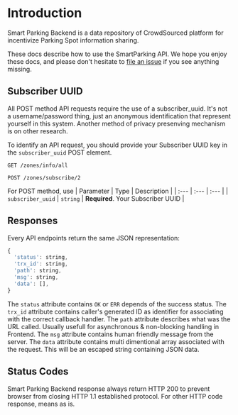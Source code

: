 # Introduction

Smart Parking Backend is a data repository of CrowdSourced platform for incentivize Parking Spot information sharing.

These docs describe how to use the SmartParking API. We hope you enjoy these docs, and please don't hesitate to [file an issue](https://gitlab.anu.edu.au/u1063268/smart-parking-backend/issues) if you see anything missing.

## Subscriber UUID

All POST method API requests require the use of a subscriber_uuid. It's not a username/password thing, just an anonymous identification that represent yourself in this system. Another method of privacy presenving mechanism is on other research.

To identify an API request, you should provide your Subscriber UUID key in the `subscriber_uuid` POST element.


```http
GET /zones/info/all

POST /zones/subscribe/2
```

For POST method, use 
| Parameter | Type | Description |
| :--- | :--- | :--- |
| `subscriber_uuid` | `string` | **Required**. Your Subscriber UUID |

## Responses

Every API endpoints return the same JSON representation:

```javascript
{
  'status': string, 
  'trx_id': string,
  'path': string, 
  'msg': string, 
  'data': [], 
}
```

The `status` attribute contains `OK` or `ERR` depends of the success status.
The `trx_id` attribute contains caller's generated ID as identifier for associating with the correct callback handler.
The `path` attribute describes what was the URL called. Usually usefull for asynchronous & non-blocking handling in Frontend.
The `msg` attribute contains human friendly message from the server.
The `data` attribute contains multi dimentional array associated with the request. This will be an escaped string containing JSON data.

## Status Codes

Smart Parking Backend response always return HTTP 200 to prevent browser from closing HTTP 1.1 established protocol.
For other HTTP code response, means as is.